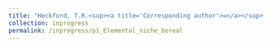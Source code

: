 ```yaml
---
title: "Heckford, T.R.<sup><a title='Corresponding author'>✉</a></sup>, Leroux, S.J., Vander Wal, E., <u>Rizzuto, M.</u>, Balluffi­-Fry, J., Rich­mond, I.C., Wiersma, Y.F. [*in revision*] **Foliar elemental niche responses of balsam fir (<i>Abies balsamea</i>) and white birch (<i>Betula papyrifera</i>) to differing community types across geographic scales.**"
collection: inprogress
permalink: /inprogress/p1_Elemental_niche_boreal
---
```

